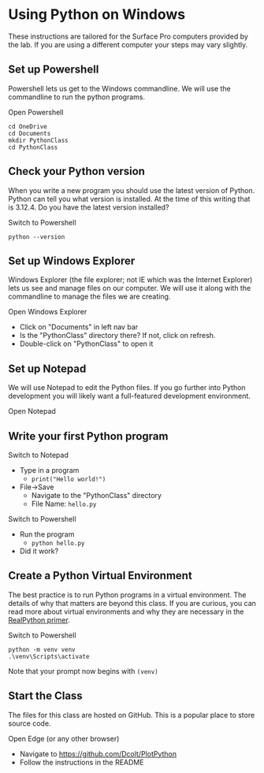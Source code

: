 # Using Python on Windows

These instructions are tailored for the Surface Pro computers provided by the lab. If you are using a different computer your steps may vary slightly.

## Set up Powershell

Powershell lets us get to the Windows commandline. We will use the commandline to run the python programs.

Open Powershell
```shell
cd OneDrive
cd Documents
mkdir PythonClass
cd PythonClass
```

## Check your Python version

When you write a new program you should use the latest version of Python. Python can tell you what version is installed. At the time of this writing that is 3.12.4. Do you have the latest version installed?

Switch to Powershell
```shell
python --version
```

## Set up Windows Explorer

Windows Explorer (the file explorer; not IE which was the Internet Explorer) lets us see and manage files on our computer. We will use it along with the commandline to manage the files we are creating.

Open Windows Explorer
* Click on "Documents" in left nav bar
* Is the "PythonClass" directory there? If not, click on refresh.
* Double-click on "PythonClass" to open it

## Set up Notepad

We will use Notepad to edit the Python files. If you go further into Python development you will likely want a full-featured development environment.

Open Notepad

## Write your first Python program

Switch to Notepad
* Type in a program
  * `print("Hello world!")`
* File->Save
  * Navigate to the "PythonClass" directory
  * File Name: `hello.py`

Switch to Powershell
* Run the program
  * `python hello.py`
* Did it work?

## Create a Python Virtual Environment

The best practice is to run Python programs in a virtual environment. The details of why that matters are beyond this class. If you are curious, you can read more about virtual environments and why they are necessary in the [RealPython primer](https://realpython.com/python-virtual-environments-a-primer/).

Switch to Powershell
```shell
python -m venv venv
.\venv\Scripts\activate
```
Note that your prompt now begins with `(venv)`

## Start the Class

The files for this class are hosted on GitHub. This is a popular place to store source code.

Open Edge (or any other browser)
* Navigate to https://github.com/Dcolt/PlotPython
* Follow the instructions in the README
